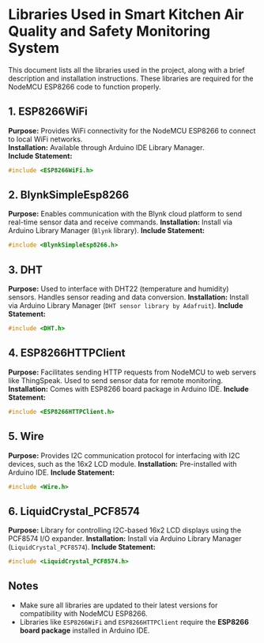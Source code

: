# Libraries Used in Smart Kitchen Air Quality and Safety Monitoring System

This document lists all the libraries used in the project, along with a brief description and installation instructions. These libraries are required for the NodeMCU ESP8266 code to function properly.

## 1. ESP8266WiFi
**Purpose:** Provides WiFi connectivity for the NodeMCU ESP8266 to connect to local WiFi networks.  
**Installation:** Available through Arduino IDE Library Manager.  
**Include Statement:**  
```cpp
#include <ESP8266WiFi.h>
```

## 2. BlynkSimpleEsp8266

**Purpose:** Enables communication with the Blynk cloud platform to send real-time sensor data and receive commands.
**Installation:** Install via Arduino Library Manager (`Blynk` library).
**Include Statement:**

```cpp
#include <BlynkSimpleEsp8266.h>
```

## 3. DHT

**Purpose:** Used to interface with DHT22 (temperature and humidity) sensors. Handles sensor reading and data conversion.
**Installation:** Install via Arduino Library Manager (`DHT sensor library by Adafruit`).
**Include Statement:**

```cpp
#include <DHT.h>
```

## 4. ESP8266HTTPClient

**Purpose:** Facilitates sending HTTP requests from NodeMCU to web servers like ThingSpeak. Used to send sensor data for remote monitoring.
**Installation:** Comes with ESP8266 board package in Arduino IDE.
**Include Statement:**

```cpp
#include <ESP8266HTTPClient.h>
```

## 5. Wire

**Purpose:** Provides I2C communication protocol for interfacing with I2C devices, such as the 16x2 LCD module.
**Installation:** Pre-installed with Arduino IDE.
**Include Statement:**

```cpp
#include <Wire.h>
```

## 6. LiquidCrystal_PCF8574

**Purpose:** Library for controlling I2C-based 16x2 LCD displays using the PCF8574 I/O expander.
**Installation:** Install via Arduino Library Manager (`LiquidCrystal_PCF8574`).
**Include Statement:**

```cpp
#include <LiquidCrystal_PCF8574.h>
```

## Notes

* Make sure all libraries are updated to their latest versions for compatibility with NodeMCU ESP8266.
* Libraries like `ESP8266WiFi` and `ESP8266HTTPClient` require the **ESP8266 board package** installed in Arduino IDE.

